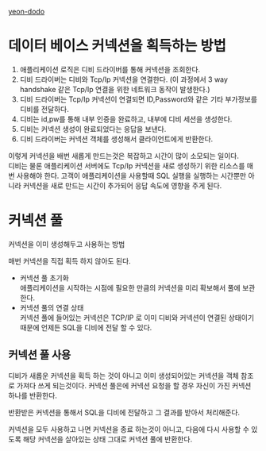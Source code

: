 [yeon-dodo](https://yeon-dodo.tistory.com/11)

# 데이터 베이스 커넥션을 획득하는 방법
1. 애플리케이션 로직은 디비 드라이버를 통해 커넥션을 조회한다.
2. 디비 드라이버는 디비와 Tcp/Ip 커넥션을 연결한다. (이 과정에서 3 way handshake 같은 Tcp/Ip 연결을 위한 네트워크 동작이 발생한다.)
3. 디비 드라이버는 Tcp/Ip 커넥션이 연결되면 ID,Password와 같은 기타 부가정보를 디비를 전달하다.
4. 디비는 id,pw를 통해 내부 인증을 완료하고, 내부에 디비 세션을 생성한다.
5. 디비는 커넥션 생성이 완료되었다는 응답을 보낸다.
6. 디비 드라이버는 커넥션 객체를 생성해서 클라이언트에게 반환한다.

이렇게 커넥션을 배번 새롭게 만드는것은 복잡하고 시간이 많이 소모되는 일이다.<br>
디비는 물론 애플리케이션 서버에도 Tcp/Ip 커넥션을 새로 생성하기 위한 리소스를 매번 사용해야 한다.
고객이 애플리케이션을 사용할때 SQL 실행을 실행하는 시간뿐만 아니라 커넥션을 새로 만드는 시간이 추가되어 응답 속도에
영향을 주게 된다.

# 커넥션 풀
커넥션을 이미 생성해두고 사용하는 방법

매번 커넥션을 직접 획득 하지 않아도 된다.

- 커넥션 풀 초기화
<br>애플리케이션을 시작하는 시점에 필요한 만큼의 커넥션을 미리 확보해서 풀에 보관한다.
- 커넥션 풀의 연결 상태
<br>커넥션 풀에 들어있는 커넥션은 TCP/IP 로 이미 디비와 커넥션이 연결된 상태이기 때문에 언제든 SQL을 디비에 전달 할 수 있다.


## 커넥션 풀 사용
디비가 새롭운 커넥션을 획득 하는 것이 아니고 이미 생성되어있는 커넥션을 객체 참조로 가져다 쓰게 되는것이다.
커넥션 풀은에 커넥션 요청을 할 경우 자신이 가진 커넥션 하나를 반환한다.

반환받은 커넥션을 통해서 SQL을 디비에 전달하고 그 결과를 받아서 처리해준다.

커넥션을 모두 사용하고 나면 커넥션을 종료 하는것이 아니고, 다음에 다시 사용할 수 있도록 해당 커넥션을 살아있는 상태
그대로 커넥션 풀에 반환한다.


